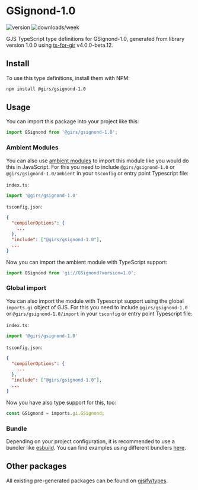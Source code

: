 
# GSignond-1.0

![version](https://img.shields.io/npm/v/@girs/gsignond-1.0)
![downloads/week](https://img.shields.io/npm/dw/@girs/gsignond-1.0)


GJS TypeScript type definitions for GSignond-1.0, generated from library version 1.0.0 using [ts-for-gir](https://github.com/gjsify/ts-for-gir) v4.0.0-beta.12.


## Install

To use this type definitions, install them with NPM:
```bash
npm install @girs/gsignond-1.0
```

## Usage

You can import this package into your project like this:
```ts
import GSignond from '@girs/gsignond-1.0';
```

### Ambient Modules

You can also use [ambient modules](https://github.com/gjsify/ts-for-gir/tree/main/packages/cli#ambient-modules) to import this module like you would do this in JavaScript.
For this you need to include `@girs/gsignond-1.0` or `@girs/gsignond-1.0/ambient` in your `tsconfig` or entry point Typescript file:

`index.ts`:
```ts
import '@girs/gsignond-1.0'
```

`tsconfig.json`:
```json
{
  "compilerOptions": {
    ...
  },
  "include": ["@girs/gsignond-1.0"],
  ...
}
```

Now you can import the ambient module with TypeScript support: 

```ts
import GSignond from 'gi://GSignond?version=1.0';
```

### Global import

You can also import the module with Typescript support using the global `imports.gi` object of GJS.
For this you need to include `@girs/gsignond-1.0` or `@girs/gsignond-1.0/import` in your `tsconfig` or entry point Typescript file:

`index.ts`:
```ts
import '@girs/gsignond-1.0'
```

`tsconfig.json`:
```json
{
  "compilerOptions": {
    ...
  },
  "include": ["@girs/gsignond-1.0"],
  ...
}
```

Now you have also type support for this, too:

```ts
const GSignond = imports.gi.GSignond;
```

### Bundle

Depending on your project configuration, it is recommended to use a bundler like [esbuild](https://esbuild.github.io/). You can find examples using different bundlers [here](https://github.com/gjsify/ts-for-gir/tree/main/examples).

## Other packages

All existing pre-generated packages can be found on [gjsify/types](https://github.com/gjsify/types).

